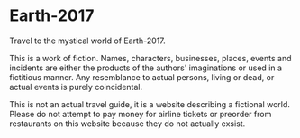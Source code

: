 # Earth-2017
Travel to the mystical world of Earth-2017.

This is a work of fiction. Names, characters, businesses, places, events and incidents are either the products of the authors' imaginations or used in a fictitious manner. Any resemblance to actual persons, living or dead, or actual events is purely coincidental.

This is not an actual travel guide, it is a website describing a fictional world. Please do not attempt to pay money for airline tickets or preorder from restaurants on this website because they do not actually exsist.

